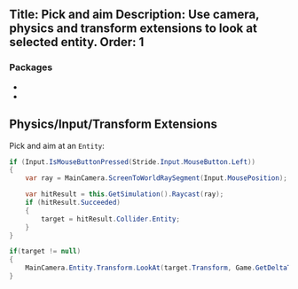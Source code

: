 Title: Pick and aim
Description: Use camera, physics and transform extensions to look at selected entity. 
Order: 1
---
### Packages
- <?# nuget "StrideToolkit" /?>
- <?# nuget "StrideToolkit.Physics" /?>

## Physics/Input/Transform Extensions
Pick and aim at an `Entity`:

```csharp
if (Input.IsMouseButtonPressed(Stride.Input.MouseButton.Left))
{   
    var ray = MainCamera.ScreenToWorldRaySegment(Input.MousePosition);

    var hitResult = this.GetSimulation().Raycast(ray);
    if (hitResult.Succeeded)
    {
        target = hitResult.Collider.Entity;
    }
}

if(target != null)
{
    MainCamera.Entity.Transform.LookAt(target.Transform, Game.GetDeltaTime() * 3.0f);
}
```